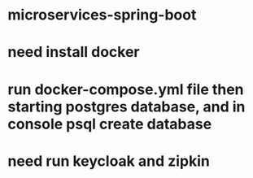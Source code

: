 # microservices-spring-boot
# need install docker
# run docker-compose.yml file then starting postgres database, and in console psql create database
# need run keycloak and zipkin
